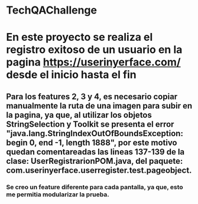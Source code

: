 # TechQAChallenge

# En este proyecto se realiza el registro exitoso de un usuario en la pagina https://userinyerface.com/ desde el inicio hasta el fin

## Para los features 2, 3 y 4, es necesario copiar manualmente la ruta de una imagen para subir en la pagina, ya que, al utilizar los objetos StringSelection y Toolkit se presenta el error "java.lang.StringIndexOutOfBoundsException: begin 0, end -1, length 1888", por este motivo quedan comentareadas las lineas 137-139 de la clase: UserRegistrarionPOM.java, del paquete: com.userinyerface.userregister.test.pageobject.

### Se creo un feature diferente para cada pantalla, ya que, esto me permitia modularizar la prueba.


	 
	
